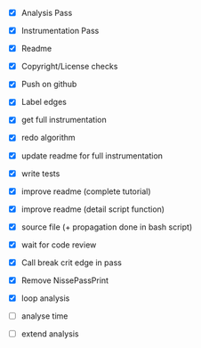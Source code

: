 - [x] Analysis Pass
- [x] Instrumentation Pass
- [x] Readme
- [x] Copyright/License checks
- [x] Push on github
- [x] Label edges
- [x] get full instrumentation
- [x] redo algorithm
- [x] update readme for full instrumentation
- [x] write tests
- [x] improve readme (complete tutorial)
- [x] improve readme (detail script function)
- [x] source file (+ propagation done in bash script)
- [x] wait for code review
- [x] Call break crit edge in pass
- [x] Remove NissePassPrint

- [x] loop analysis
- [ ] analyse time
- [ ] extend analysis